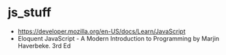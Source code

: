 # js_stuff

- https://developer.mozilla.org/en-US/docs/Learn/JavaScript
- Eloquent JavaScript - A Modern Introduction to Programming by Marjin Haverbeke. 3rd Ed
